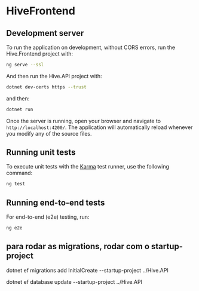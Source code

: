 # HiveFrontend

## Development server

To run the application on development, without CORS errors, run the Hive.Frontend project with: 

```bash
ng serve --ssl
```
And then run the Hive.API project with:

```bash
dotnet dev-certs https --trust
```

and then:

```bash
dotnet run
```

Once the server is running, open your browser and navigate to `http://localhost:4200/`. The application will automatically reload whenever you modify any of the source files.

## Running unit tests

To execute unit tests with the [Karma](https://karma-runner.github.io) test runner, use the following command:

```bash
ng test
```

## Running end-to-end tests

For end-to-end (e2e) testing, run:

```bash
ng e2e
```

## para rodar as migrations, rodar com o startup-project

 dotnet ef migrations add InitialCreate --startup-project ../Hive.API 

 
dotnet ef database update --startup-project ../Hive.API